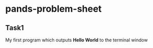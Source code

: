 # pands-problem-sheet

## Task1

My first program which outputs **Hello World** to the terminal window
